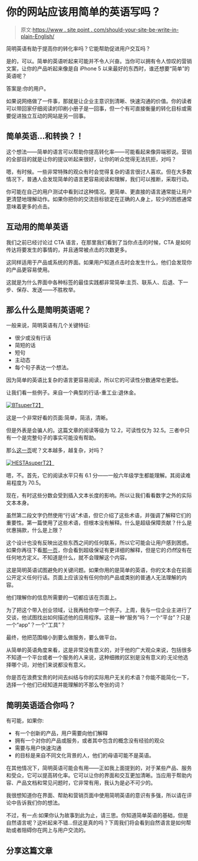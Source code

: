 # 你的网站应该用简单的英语写吗？

> 原文:[https://www . site point . com/should-your-site-be-write-in-plain-English/](https://www.sitepoint.com/should-your-site-be-written-in-plain-english/)

简明英语有助于提高你的转化率吗？它能帮助促进用户交互吗？

是的，可以。简单的英语听起来可能并不令人兴奋。当你可以拥有令人惊叹的营销文案，让你的产品听起来像是自 iPhone 5 以来最好的东西时，谁还想要“简单”的英语呢？

答案是:你的用户。

如果说网络做了一件事，那就是让企业主意识到清晰、快速沟通的价值。你的读者可以带回家仔细阅读的印刷小册子是一回事，但一个有可直接衡量的转化目标或需要促进独立互动的网站是另一回事。

## 简单英语…和转换？！

这个想法——简单的语言可以帮助你提高转化率——可能看起来像异端邪说。营销的全部目的就是让你的提议听起来很好，让你的听众觉得无法抗拒，对吗？

嗯，有时候。一些非常特殊的观众有时会觉得复杂的语言很讨人喜欢。但在大多数情况下，普通人会发现简单的语言更容易阅读和理解，我们可以推断，采取行动。

你可能在自己的用户测试中看到过这种情况。更简单、更直接的语言通常能让用户更清楚地理解动作。如果你把你的交流目标锁定在正确的人身上，较少的困惑通常意味着更多的点击。

## 互动用的简单英语

我们之前已经讨论过 CTA 语言，在那里我们看到了当你点击的时候，CTA 是如何传达将要发生的事情的，并且通常被点击的次数更多。

这同样适用于产品或系统的界面。如果用户知道点击时会发生什么，他们会发现你的产品更容易使用。

这就是为什么界面中各种标签的最佳实践都非常简单:主页、联系人、后退、下一步、保存、发送——不胜枚举。

## 那么什么是简明英语呢？

一般来说，简明英语有几个关键特征:

*   很少或没有行话
*   简短的话
*   短句
*   主动态
*   每个句子表达一个想法。

因为简单的英语比复杂的语言更容易阅读，所以它的可读性分数通常也更低。

让我们看一些例子。来自一个典型的行话-重工业:退休金。

[![BTsuper](../Images/b6794499e9a6f88840e9e704630d8529.png)T2】](https://www.sitepoint.com/wp-content/uploads/2013/07/BTsuper.png)

这是一个非常好看的页面:简单，简洁，清晰。

但是外表是会骗人的。这篇文章的阅读等级为 12.2，可读性仅为 32.5。三者中只有一个是完整句子的事实可能没有帮助。

那么[这一页](http://www.hesta.com.au/learn-about-super/your-super-rights/employer-contributions.html)呢？文本越多，越复杂，对吗？

[![HESTAsuper](../Images/0ef7317084d4583c1c2388a87bc8e266.png)T2】](https://www.sitepoint.com/wp-content/uploads/2013/07/HESTAsuper.png)

嗯，不。首先，它的阅读水平只有 6.1 分——一般六年级学生都能理解。其阅读难易程度为 70.5。

现在，有时这些分数会受到插入文本长度的影响。所以让我们看看数字之外的实际文本本身。

虽然第二段文字仍然使用“行话”术语，但它介绍了这些术语，并强调了解释它们的重要性。第一篇使用了这些术语，但根本没有解释。什么是超级保障贡献？什么是优惠捐款，什么是上限？

这个设计也没有反映出这些东西之间的任何联系，所以它可能会让用户感到困惑。如果你再往下看[那一页](http://www.bt.com.au/super/learn/the-basics.asp)，你会看到超级保证有更详细的解释，但是它的*仍然*没有在任何地方定义。不知道是什么，就不会理解这个内容。

这是简明英语试图避免的关键问题。如果你用的是简单的英语，你的文本会在前面公开定义任何行话。页面上应该没有任何你的产品或类别的普通人无法理解的内容。

他们理解你的信息所需要的一切都应该在页面上。

为了把这个带入创业领域，让我再给你举一个例子。上周，我与一位企业主进行了交谈，他试图找出如何描述他的应用程序。这是一种“服务”吗？一个“平台”？只是一个“app”？一个“工具”？

最终，他把范围缩小到要么做服务，要么做平台。

从简单的英语角度来看，这是非常没有意义的，对于他的广大观众来说，包括很多不知道一个平台或者一个服务的人来说，这种细微的区别是没有意义的:无论他选择哪个词，对他们来说都没有意义。

你是否在浪费宝贵的时间去纠结与你的实际用户无关的术语？你能不能简化一下，选择一个他们已经知道并能理解的不那么夸张的词？

## 简明英语适合你吗？

有可能，如果你:

*   有一个创新的产品，用户需要向他们解释
*   拥有一个对你的产品或服务，或者其中包含的概念没有经验的观众
*   需要与用户快速沟通
*   的目标是来自不同文化背景的人，他们的母语可能不是英语。

在其他情况下，简明英语可能会有用——正如我上面提到的，对于某些产品、服务和受众，它可以提高转化率。它可以让你的界面和交互更加清晰。当应用于帮助内容、产品文档和常见问题时，它非常有用，我认为是必不可少的。

我很想知道你在界面、帮助和营销页面中使用简明英语的意识有多强，所以请在评论中告诉我们你的想法。

不过，有一点:如果你认为故事到此为止，请三思。你知道简单英语的基础，但是自然语言呢？这听起来不错…但这是真的吗？下周我们将会看到自然语言是如何帮助或者阻碍你在网上与用户交流的。

## 分享这篇文章